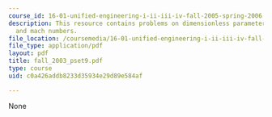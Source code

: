 ```yaml
---
course_id: 16-01-unified-engineering-i-ii-iii-iv-fall-2005-spring-2006
description: This resource contains problems on dimensionless parameters, and reynolds
  and mach numbers.
file_location: /coursemedia/16-01-unified-engineering-i-ii-iii-iv-fall-2005-spring-2006/c0a426addb8233d35934e29d89e584af_fall_2003_pset9.pdf
file_type: application/pdf
layout: pdf
title: fall_2003_pset9.pdf
type: course
uid: c0a426addb8233d35934e29d89e584af

---
```

None